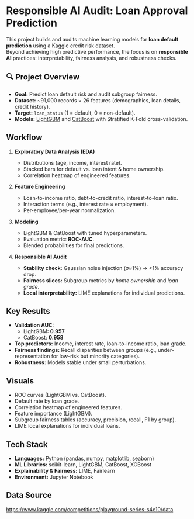 # Responsible AI Audit: Loan Approval Prediction

This project builds and audits machine learning models for **loan default prediction** using a Kaggle credit risk dataset.  
Beyond achieving high predictive performance, the focus is on **responsible AI** practices: interpretability, fairness analysis, and robustness checks.


## 🔍 Project Overview
- **Goal:** Predict loan default risk and audit subgroup fairness.
- **Dataset:** ~91,000 records × 26 features (demographics, loan details, credit history).
- **Target:** `loan_status` (1 = default, 0 = non-default).
- **Models:** [LightGBM](https://lightgbm.readthedocs.io) and [CatBoost](https://catboost.ai) with Stratified K-Fold cross-validation.


## Workflow
1. **Exploratory Data Analysis (EDA)**
   - Distributions (age, income, interest rate).
   - Stacked bars for default vs. loan intent & home ownership.
   - Correlation heatmap of engineered features.

2. **Feature Engineering**
   - Loan-to-income ratio, debt-to-credit ratio, interest-to-loan ratio.
   - Interaction terms (e.g., interest rate × employment).
   - Per-employee/per-year normalization.

3. **Modeling**
   - LightGBM & CatBoost with tuned hyperparameters.
   - Evaluation metric: **ROC-AUC**.
   - Blended probabilities for final predictions.

4. **Responsible AI Audit**
   - **Stability check:** Gaussian noise injection (σ≈1%) → <1% accuracy drop.
   - **Fairness slices:** Subgroup metrics by *home ownership* and *loan grade*.
   - **Local interpretability:** LIME explanations for individual predictions.


## Key Results
- **Validation AUC:**  
  - LightGBM: **0.957**  
  - CatBoost: **0.958**
- **Top predictors:** Income, interest rate, loan-to-income ratio, loan grade.
- **Fairness findings:** Recall disparities between groups (e.g., under-representation for low-risk but minority categories).
- **Robustness:** Models stable under small perturbations.


## Visuals
- ROC curves (LightGBM vs. CatBoost).  
- Default rate by loan grade.  
- Correlation heatmap of engineered features.  
- Feature importance (LightGBM).  
- Subgroup fairness tables (accuracy, precision, recall, F1 by group).  
- LIME local explanations for individual loans.  


## Tech Stack
- **Languages:** Python (pandas, numpy, matplotlib, seaborn)
- **ML Libraries:** scikit-learn, LightGBM, CatBoost, XGBoost
- **Explainability & Fairness:** LIME, Fairlearn
- **Environment:** Jupyter Notebook


## Data Source
https://www.kaggle.com/competitions/playground-series-s4e10/data
